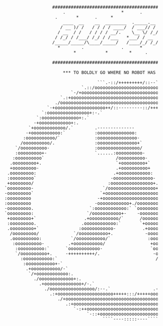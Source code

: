 <pre>
                    ###########################################################
                        .                     *      .      *               .
                     .       *      .     *                    .         .   \|/
                        ____  __    __  ________  ._____.__  _____________- --*- -  -
                       / __ )/ /   / / / / ____/  / ___// / / /  _/ ____/_  __|\
                      / __  / /   / / / / __/.    \__ \/ /_/ // // /_    / /    .
                     / /_/ / /___/ /_/ / /___   *___/ / __  // // __/   / /      .
                    /_____/_____/\____/_____/   /____/_/ /_/___/_/     /_/     
                      *        .              .      *                *
                            *           *        *     .            .
                    
                    ###########################################################

                        *** TO BOLDLY GO WHERE NO ROBOT HAS GONE BEFORE ***

                                     ```.-::/+++++++++/::--```                                      
                               `.::/ooooooooooooooooooooooooooo+::-`                                
                           `-/+ooooooooooooooooooooooooooooooooooooo+/-.                            
                       `.:+ooooooooooooooooooooooooooooooooooooooooooooo+:.                         
                     ./oooooooooooooooooooooooooooooooooooooooooooooooooooo+/.                      
                  `-+ooooooooooooooooooo++/::---------::/+++oooooooooooooooooo+:.                   
                `:oooooooooooooooo+:-.`                     `.-:+oooooooooooooooo:`                 
              `:oooooooooooooo+:.`                               `.:+oooooooooooooo/`               
             -+oooooooooooo+:.                                       `:+ooooooooooooo:`             
           `+oooooooooooo/.`        .--------------                     ./oooooooooooo+.            
          -+ooooooooooo:`           :oooooooooooooo:                      `-+ooooooooooo-           
         :ooooooooooo/`             :ooooooooooooooo-                       `/ooooooooooo:`         
        /oooooooooo/.               :ooooooooooooooo+`                        ./oooooooooo+`        
      `/oooooooooo-                 :oooooooooooooooo/                          -oooooooooo/        
      :ooooooooo+-                  `......:oooooooooo-                          .+ooooooooo/       
     :oooooooooo`                           /oooooooooo-                          .+ooooooooo:      
    .ooooooooo+.                            `+ooooooooo+`                          `oooooooooo-     
    +ooooooooo-                             .+oooooooooo+                           .ooooooooo+`    
   .ooooooooo:                             .+oooooooooooo:                           /ooooooooo.    
   :ooooooooo`                            -ooooooooooooooo-                          `ooooooooo+    
   +oooooooo/                            :oooooooooooooooo+.                          :ooooooooo`   
  `ooooooooo-                          `/oooooooooooooooooo+`                         .ooooooooo-   
  -ooooooooo`                         `+oooooooooooooooooooo/                         `ooooooooo-   
  :ooooooooo                         -+oooooooooooooooooooooo-                        `ooooooooo-   
  :ooooooooo                        -oooooooooooo+./oooooooooo-                       `ooooooooo-   
  -ooooooooo.                     `:oooooooooooo:` `oooooooooo+`                      `ooooooooo-   
  `ooooooooo:                    `/ooooooooooo+-    -oooooooooo+                      -ooooooooo-   
   +oooooooo+`                  .+ooooooooooo/`      /oooooooooo:                     +ooooooooo`   
   :ooooooooo.                 .oooooooooooo:`       `+oooooooooo.     ```           -ooooooooo/    
   .ooooooooo+`               :oooooooooooo-          .+ooooooooo+`--:/+oo`          +ooooooooo.    
    /ooooooooo/             `/ooooooooooo+.            -oooooooooooooooooo/         /ooooooooo+     
    .oooooooooo:           `/ooooooooooo/`              :oooooooooooooooooo.       -oooooooooo.     
     :oooooooooo-         .+ooooooooooo/                 +oooooooooooooooooo.     :oooooooooo:      
      :oooooooooo:`      `oooooooooooo-                  `ooooooooooooooo++:`   `/oooooooooo:       
      `/oooooooooo+.     -++++++++++/.                    -oooooooo++/:-.`     .+oooooooooo/        
        :ooooooooooo:`                                     /+//:..``          -ooooooooooo/         
         :ooooooooooo+-`                                                    -+ooooooooooo-          
          .+ooooooooooo/-`                                               `-/oooooooooooo.           
           `/+oooooooooooo:.                                           `:+oooooooooooo:`            
             ./ooooooooooooo+:.                                     .:/ooooooooooooo+.              
               .+oooooooooooooo+/-.`                            ../+oooooooooooooo+.                
                 ./ooooooooooooooooo/:--.`                .--:/ooooooooooooooooo/.                  
                   .:+ooooooooooooooooooooo+++++:::/+++++ooooooooooooooooooooo:.                    
                      ./+ooooooooooooooooooooooooooooooooooooooooooooooooo+/.                       
                         .:+ooooooooooooooooooooooooooooooooooooooooooo+:-                          
                            `-:++oooooooooooooooooooooooooooooooooo+/-`                             
                                 `-::+ooooooooooooooooooooooo+/:-.                                  
                                       ````----:::::----````                                        
                                                                                                    
</pre>